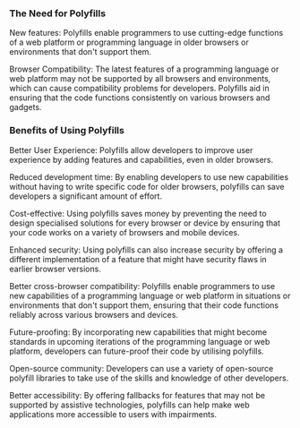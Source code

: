 ### The Need for Polyfills
New features: Polyfills enable programmers to use cutting-edge functions of a web platform or programming language in older browsers or environments that don't support them.

Browser Compatibility: The latest features of a programming language or web platform may not be supported by all browsers and environments, which can cause compatibility problems for developers. Polyfills aid in ensuring that the code functions consistently on various browsers and gadgets.

### Benefits of Using Polyfills
Better User Experience: Polyfills allow developers to improve user experience by adding features and capabilities, even in older browsers.

Reduced development time: By enabling developers to use new capabilities without having to write specific code for older browsers, polyfills can save developers a significant amount of effort.

Cost-effective: Using polyfills saves money by preventing the need to design specialised solutions for every browser or device by ensuring that your code works on a variety of browsers and mobile devices.

Enhanced security: Using polyfills can also increase security by offering a different implementation of a feature that might have security flaws in earlier browser versions.

Better cross-browser compatibility: Polyfills enable programmers to use new capabilities of a programming language or web platform in situations or environments that don't support them, ensuring that their code functions reliably across various browsers and devices.

Future-proofing: By incorporating new capabilities that might become standards in upcoming iterations of the programming language or web platform, developers can future-proof their code by utilising polyfills.

Open-source community: Developers can use a variety of open-source polyfill libraries to take use of the skills and knowledge of other developers.

Better accessibility: By offering fallbacks for features that may not be supported by assistive technologies, polyfills can help make web applications more accessible to users with impairments.